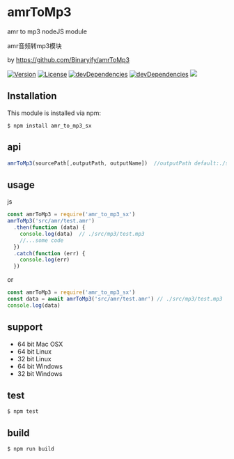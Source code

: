 # amrToMp3
amr to mp3 nodeJS module

amr音频转mp3模块

by https://github.com/Binaryify/amrToMp3

<p>
<a href="https://www.npmjs.com/package/amrToMp3"><img src="https://img.shields.io/npm/v/amrToMp3.svg" alt="Version"></a>
<a href="https://www.npmjs.com/package/amrToMp3"><img src="https://img.shields.io/npm/l/amrToMp3.svg" alt="License"></a>
<a href="https://www.npmjs.com/package/amrToMp3"><img src="https://img.shields.io/david/dev/binaryify/amrToMp3.svg" alt="devDependencies" ></a>
<a href="https://www.npmjs.com/package/amrToMp3"><img src="https://img.shields.io/david/binaryify/amrToMp3.svg" alt="devDependencies" ></a>
<a href="https://travis-ci.org/Binaryify/amrToMp3"><img src="https://api.travis-ci.org/Binaryify/amrToMp3.svg?branch=master" /></a>
</p>

## Installation
This module is installed via npm:
```
$ npm install amr_to_mp3_sx
```
## api
```js
amrToMp3(sourcePath[,outputPath, outputName])  //outputPath default:./src/mp3/
```

## usage
js
```js
const amrToMp3 = require('amr_to_mp3_sx')
amrToMp3('src/amr/test.amr')
  .then(function (data) {
    console.log(data)  // ./src/mp3/test.mp3
    //...some code
  })
  .catch(function (err) {
    console.log(err)
  })
```
or
```js
const amrToMp3 = require('amr_to_mp3_sx')
const data = await amrToMp3('src/amr/test.amr') // ./src/mp3/test.mp3
console.log(data)
```

## support
* 64 bit Mac OSX
* 64 bit Linux
* 32 bit Linux
* 64 bit Windows
* 32 bit Windows

## test
```
$ npm test
```

## build
```
$ npm run build
```
